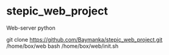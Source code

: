 # stepic_web_project
Web-server python

git clone https://github.com/Baymanka/stepic_web_project.git /home/box/web
bash /home/box/web/init.sh
